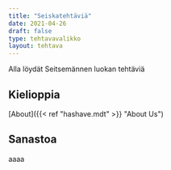 ```yaml
---
title: "Seiskatehtäviä"
date: 2021-04-26
draft: false
type: tehtavavalikko
layout: tehtava
---
```


Alla löydät Seitsemännen luokan tehtäviä

## Kielioppia
[About]({{< ref "hashave.mdt" >}} "About Us")

## Sanastoa
aaaa
